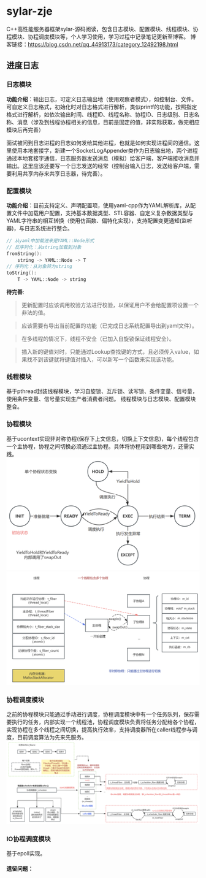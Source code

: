 # sylar-zje
C++高性能服务器框架sylar-源码阅读，包含日志模块、配置模块、线程模块、协程模块、协程调度模块等，个人学习使用，学习过程中记录笔记更新至博客。
博客链接：https://blog.csdn.net/qq_44913173/category_12492198.html

## 进度日志
### 日志模块
**功能介绍**：输出日志，可定义日志输出地（使用观察者模式），如控制台、文件。可自定义日志格式，初始化时对日志格式进行解析，类似printf的功能，按照指定格式进行解析，如依次输出时间、线程ID、线程名称、协程ID、日志级别、日志名称、消息（涉及到线程协程相关的信息，目前是固定的值，非实际获取，做完相应模块后再完善）

面试被问到日志进程的日志如何发给其他进程，也就是如何实现进程间的通信。这里使用本地套接字，新建一个SocketLogAppender类作为日志输出地，两个进程通过本地套接字通信，日志服务器发送消息（模拟）给客户端，客户端接收消息并输出。这里应该还要写一个日志发送的经常（控制台输入日志，发送给客户端，需要利用共享内存来共享日志器，待完善）。

### 配置模块
**功能介绍**：目前支持定义、声明配置项，使用yaml-cpp作为YAML解析库，从配置文件中加载用户配置，支持基本数据类型、STL容器、自定义复杂数据类型与YAML字符串的相互转换（使用仿函数、偏特化实现），支持配置变更通知(监听器)，与日志系统进行整合。
```c++
// 从yaml中加载进来是YAML::Node形式
// 反序列化：从string加载到对象
fromString():
    string -> YAML::Node -> T
// 序列化：从对象转为string
toString():
    T -> YAML::Node -> string
```
**待完善**:
> 更新配置时应该调用校验方法进行校验，以保证用户不会给配置项设置一个非法的值。

> 应该需要有导出当前配置的功能（已完成日志系统配置导出到yaml文件）。

> 在多线程的情况下，线程不安全（已加入自旋锁保证线程安全）。

> 插入新的键值对时，只能通过Lookup查找键的方式，且必须传入value，如果找不到该键就将键值对插入，可以新写一个函数来实现该功能。

### 线程模块
基于pthread封装线程模块，学习自旋锁、互斥锁、读写锁、条件变量、信号量，使用条件变量、信号量实现生产者消费者问题。
线程模块与日志模块、配置模块整合。

### 协程模块
基于ucontext实现非对称协程(保存下上文信息，切换上下文信息)，每个线程包含一个主协程，协程之间切换必须通过主协程。具体将协程用到哪些地方，还需实践。
![状态切换](./images/fiber_state_switch.png "状态切换")
![协程模块](./images/fiber_overview.png "协程模块")

### 协程调度模块
之前的协程模块只能通过手动进行调度，协程调度模块中有一个任务队列，保存需要执行的任务，内部实现一个线程池，协程调度模块负责将任务分配给各个协程，实现协程在多个线程之间切换，提高执行效率，支持调度器所在caller线程参与调度，目前调度算法为先来先服务。
![协程调度模块](./images/fiber_scheduler.png "协程调度模块")

### IO协程调度模块
基于epoll实现。

#### 遗留问题：


